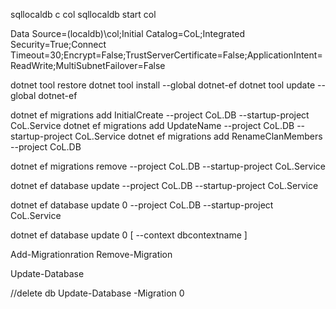 ﻿
sqllocaldb c col
sqllocaldb start col




Data Source=(localdb)\col;Initial Catalog=CoL;Integrated Security=True;Connect Timeout=30;Encrypt=False;TrustServerCertificate=False;ApplicationIntent=ReadWrite;MultiSubnetFailover=False



dotnet tool restore
dotnet tool install --global dotnet-ef
dotnet tool update --global dotnet-ef


dotnet ef migrations add InitialCreate --project CoL.DB --startup-project CoL.Service
dotnet ef migrations add UpdateName --project CoL.DB --startup-project CoL.Service
dotnet ef migrations add RenameClanMembers --project CoL.DB

 dotnet ef migrations remove --project CoL.DB --startup-project CoL.Service


dotnet ef database update --project CoL.DB --startup-project CoL.Service

dotnet ef database update 0 --project CoL.DB --startup-project CoL.Service

dotnet ef database update 0 [ --context dbcontextname ]



Add-Migrationration
Remove-Migration

Update-Database

//delete db
Update-Database -Migration 0

